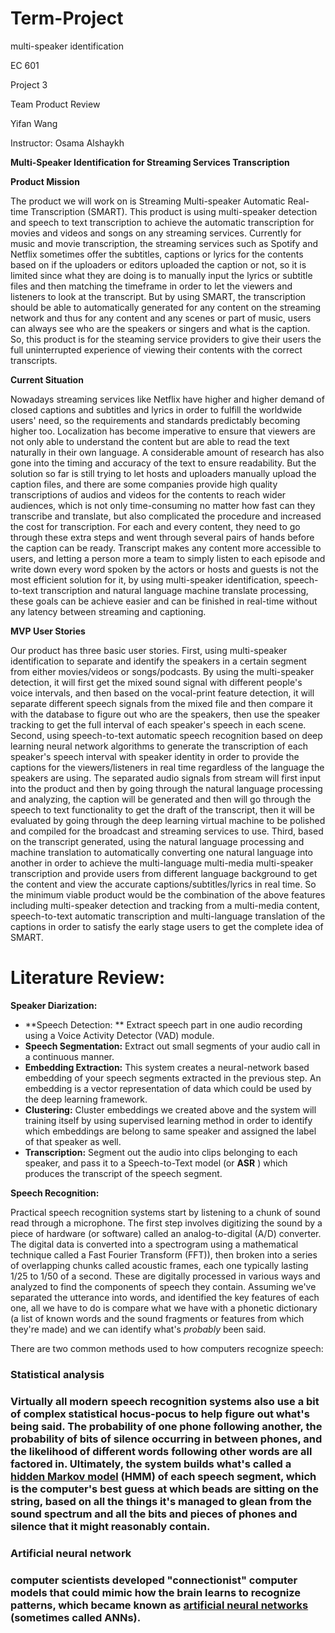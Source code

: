 # Term-Project
multi-speaker identification 

EC 601

Project 3

Team Product Review

Yifan Wang

Instructor: Osama Alshaykh

**Multi-Speaker Identification for Streaming Services Transcription**

**Product Mission**

The product we will work on is Streaming Multi-speaker Automatic Real-time Transcription (SMART). This product is using multi-speaker detection and speech to text transcription to achieve the automatic transcription for movies and videos and songs on any streaming services. Currently for music and movie transcription, the streaming services such as Spotify and Netflix sometimes offer the subtitles, captions or lyrics for the contents based on if the uploaders or editors uploaded the caption or not, so it is limited since what they are doing is to manually input the lyrics or subtitle files and then matching the timeframe in order to let the viewers and listeners to look at the transcript. But by using SMART, the transcription should be able to automatically generated for any content on the streaming network and thus for any content and any scenes or part of music, users can always see who are the speakers or singers and what is the caption. So, this product is for the steaming service providers to give their users the full uninterrupted experience of viewing their contents with the correct transcripts.

**Current Situation**

Nowadays streaming services like Netflix have higher and higher demand of closed captions and subtitles and lyrics in order to fulfill the worldwide users&#39; need, so the requirements and standards predictably becoming higher too. Localization has become imperative to ensure that viewers are not only able to understand the content but are able to read the text naturally in their own language. A considerable amount of research has also gone into the timing and accuracy of the text to ensure readability. But the solution so far is still trying to let hosts and uploaders manually upload the caption files, and there are some companies provide high quality transcriptions of audios and videos for the contents to reach wider audiences, which is not only time-consuming no matter how fast can they transcribe and translate, but also complicated the procedure and increased the cost for transcription. For each and every content, they need to go through these extra steps and went through several pairs of hands before the caption can be ready. Transcript makes any content more accessible to users, and letting a person more a team to simply listen to each episode and write down every word spoken by the actors or hosts and guests is not the most efficient solution for it, by using multi-speaker identification, speech-to-text transcription and natural language machine translate processing, these goals can be achieve easier and can be finished in real-time without any latency between streaming and captioning.

**MVP User Stories**

Our product has three basic user stories. First, using multi-speaker identification to separate and identify the speakers in a certain segment from either movies/videos or songs/podcasts. By using the multi-speaker detection, it will first get the mixed sound signal with different people&#39;s voice intervals, and then based on the vocal-print feature detection, it will separate different speech signals from the mixed file and then compare it with the database to figure out who are the speakers, then use the speaker tracking to get the full interval of each speaker&#39;s speech in each scene. Second, using speech-to-text automatic speech recognition based on deep learning neural network algorithms to generate the transcription of each speaker&#39;s speech interval with speaker identity in order to provide the captions for the viewers/listeners in real time regardless of the language the speakers are using. The separated audio signals from stream will first input into the product and then by going through the natural language processing and analyzing, the caption will be generated and then will go through the speech to text functionality to get the draft of the transcript, then it will be evaluated by going through the deep learning virtual machine to be polished and compiled for the broadcast and streaming services to use. Third, based on the transcript generated, using the natural language processing and machine translation to automatically converting one natural language into another in order to achieve the multi-language multi-media multi-speaker transcription and provide users from different language background to get the content and view the accurate captions/subtitles/lyrics in real time. So the minimum viable product would be the combination of the above features including multi-speaker detection and tracking from a multi-media content, speech-to-text automatic transcription and multi-language translation of the captions in order to satisfy the early stage users to get the complete idea of SMART.
# Literature Review:

**Speaker Diarization:**

- **Speech Detection: ** Extract speech part in one audio recording using a Voice Activity Detector (VAD) module.
- **Speech Segmentation:** Extract out small segments of your audio call in a continuous manner.
- **Embedding Extraction:**  This system creates a neural-network based embedding of your speech segments extracted in the previous step. An embedding is a vector representation of data which could be used by the deep learning framework.
- **Clustering:**  Cluster embeddings we created above and the system will training itself by using supervised learning method in order to identify which embeddings are belong to same speaker and assigned the label of that speaker as well.
- **Transcription:** Segment out the audio into clips belonging to each speaker, and pass it to a Speech-to-Text model (or  **ASR** ) which produces the transcript of the speech segment.

**Speech Recognition:**

Practical speech recognition systems start by listening to a chunk of sound read through a microphone. The first step involves digitizing the sound by a piece of hardware (or software) called an analog-to-digital (A/D) converter. The digital data is converted into a spectrogram using a mathematical technique called a Fast Fourier Transform (FFT)), then broken into a series of overlapping chunks called acoustic frames, each one typically lasting 1/25 to 1/50 of a second. These are digitally processed in various ways and analyzed to find the components of speech they contain. Assuming we&#39;ve separated the utterance into words, and identified the key features of each one, all we have to do is compare what we have with a phonetic dictionary (a list of known words and the sound fragments or features from which they&#39;re made) and we can identify what&#39;s _probably_ been said.

There are two common methods used to how computers recognize speech:


### Statistical analysis

### Virtually all modern speech recognition systems also use a bit of complex statistical hocus-pocus to help figure out what&#39;s being said. The probability of one phone following another, the probability of bits of silence occurring in between phones, and the likelihood of different words following other words are all factored in. Ultimately, the system builds what&#39;s called a [hidden Markov model](https://en.wikipedia.org/wiki/Hidden_Markov_model) (HMM) of each speech segment, which is the computer&#39;s best guess at which beads are sitting on the string, based on all the things it&#39;s managed to glean from the sound spectrum and all the bits and pieces of phones and silence that it might reasonably contain.


### Artificial neural network

###  computer scientists developed &quot;connectionist&quot; computer models that could mimic how the brain learns to recognize patterns, which became known as [artificial neural networks](https://www.explainthatstuff.com/introduction-to-neural-networks.html) (sometimes called ANNs).
